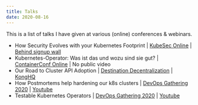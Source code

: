 ```yaml
---
title: Talks
date: 2020-08-16
---
```


This is a list of talks I have given at various (online) conferences & webinars.

- How Security Evolves with your Kubernetes Footprint | [KubeSec Online](https://kubesec.aquasec.com/enterprise_online_series) | [Behind signup wall](https://kubesec.aquasec.com/enterprise_online_series)
- Kubernetes-Operator: Was ist das und wozu sind sie gut? | [ContainerConf Online](https://heise-onlinekonferenzen.de/containerconf) | No public video
- Our Road to Cluster API Adoption | [Destination Decentralization](https://konghq.com/events/destination-decentralization/) | [KongHQ](https://konghq.com/videos/our-road-to-cluster-api-adoption/)
- How Postmortems help hardening our k8s clusters | [DevOps Gathering 2020](https://devops-gathering.io/) | [Youtube](https://www.youtube.com/watch?v=jSAjQCEtkFk)
- Testable Kubernetes Operators | [DevOps Gathering 2020](https://devops-gathering.io/) | [Youtube](https://www.youtube.com/watch?v=LDRshblPQ3A)
